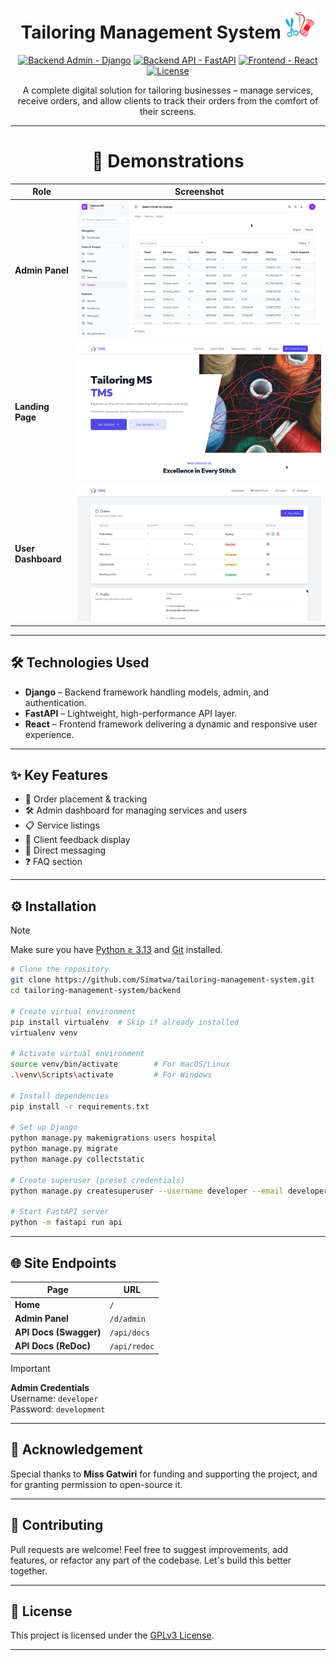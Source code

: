   <h1 align="center">Tailoring Management System <img src="backend/tailoring/static/tailoring/img/logo.png" width="48px"/> </h1>

<p align="center">
  <a href="#"><img alt="Backend Admin - Django" src="https://img.shields.io/static/v1?logo=django&color=Blue&message=Admin&label=Django"/></a>
  <a href="#"><img alt="Backend API - FastAPI" src="https://img.shields.io/static/v1?logo=fastapi&color=Blue&message=RestAPI&label=FastAPI"/></a>
  <a href="#"><img alt="Frontend - React" src="https://img.shields.io/static/v1?logo=react&color=Blue&message=Frontend&label=React"/></a>
  <a href="https://github.com/Simatwa/tailoring-management-system/blob/main/LICENSE"><img alt="License" src="https://img.shields.io/static/v1?logo=MIT&color=Blue&message=GPLv3&label=License"/></a>
</p>

<p align="center">
A complete digital solution for tailoring businesses – manage services, receive orders, and allow clients to track their orders from the comfort of their screens.
</p>

---

<h1 align="center">🚀 Demonstrations</h1>

| Role     | Screenshot |
|----------|------------|
| **Admin Panel** | ![Admin page](assets/demo/admin.png) |
| **Landing Page** | ![Index page](assets/demo/index.png) |
| **User Dashboard** | ![Dashboard](assets/demo/dashboard.png) |

---

## 🛠 Technologies Used

- **Django** – Backend framework handling models, admin, and authentication.
- **FastAPI** – Lightweight, high-performance API layer.
- **React** – Frontend framework delivering a dynamic and responsive user experience.

---

## ✨ Key Features

- 🧾 Order placement & tracking  
- 🛠 Admin dashboard for managing services and users  
- 📋 Service listings  
- 🌟 Client feedback display  
- 💬 Direct messaging  
- ❓ FAQ section  

---

## ⚙️ Installation

>[!NOTE]
> Make sure you have [Python ≥ 3.13](https://www.python.org/) and [Git](https://git-scm.com/) installed.

```bash
# Clone the repository
git clone https://github.com/Simatwa/tailoring-management-system.git
cd tailoring-management-system/backend

# Create virtual environment
pip install virtualenv  # Skip if already installed
virtualenv venv

# Activate virtual environment
source venv/bin/activate        # For macOS/Linux
.\venv\Scripts\activate         # For Windows

# Install dependencies
pip install -r requirements.txt

# Set up Django
python manage.py makemigrations users hospital
python manage.py migrate
python manage.py collectstatic

# Create superuser (preset credentials)
python manage.py createsuperuser --username developer --email developer@localhost.domain --noinput

# Start FastAPI server
python -m fastapi run api
```

---

## 🌐 Site Endpoints

| Page | URL |
|------|-----|
| **Home** | `/` |
| **Admin Panel** | `/d/admin` |
| **API Docs (Swagger)** | `/api/docs` |
| **API Docs (ReDoc)** | `/api/redoc` |

> [!IMPORTANT]
> **Admin Credentials**  
> Username: `developer`  
> Password: `development`

---

## 🙏 Acknowledgement

Special thanks to **Miss Gatwiri** for funding and supporting the project, and for granting permission to open-source it.

---

## 🤝 Contributing

Pull requests are welcome! Feel free to suggest improvements, add features, or refactor any part of the codebase. Let's build this better together.

---

## 📄 License

This project is licensed under the [GPLv3 License](LICENSE).

---